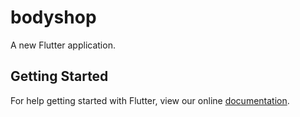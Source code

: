 # bodyshop

A new Flutter application.

## Getting Started

For help getting started with Flutter, view our online
[documentation](https://flutter.io/).
